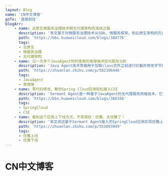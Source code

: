 ```yaml
---
layout: Blog
name: 'CN中文博客'
goTo: '直接前往'
blogArr:
    - name: 云原生微服务治理技术朝无代理架构的演进之路
      description: '本文基于对微服务治理技术从SOA, 微服务框架，到云原生架构的历史发展总结，提出了一种新的基于Javaagent技术的新一代无代理架构的服务治理技术，并介绍了其相关的代表性开源项目Sermant。'
      path: 'https://bbs.huaweicloud.com/blogs/384776'
      tags:
      - 云原生
      - 微服务治理
      - 无代理架构
    - name: 记一次多个JavaAgent同时使用的类增强冲突问题及分析
      description: 'Java Agent技术常被用于加载class文件之前进行拦截并修改字节码，以实现对Java应用的无侵入式增强。'
      path: 'https://zhuanlan.zhihu.com/p/582106446'
      tags:
      - JavaAgent
      - 类增强
    - name: 零代码修改，教你Spring Cloud应用轻松接入CSE
      description: 'Sermant Agent是一种基于JavaAgent的无代理服务网格技术。它利用JavaAgent来检测主机应用程序，并具有增强的服务治理功能，以解决海量微服务架构中的服务治理问题。本文介绍了Sermant Agent的接入原理和如何使用Sermant Agent无修改接入CSE。'
      path: 'https://bbs.huaweicloud.com/blogs/366356'
      tags:
      - SpringCloud
      - CSE
    - name: 看到这个应用上下线方式，不禁感叹：优雅，太优雅了！
      description: '本文讲述基于Sermant Agent接入的SpringCloud应用实现优雅上下线功能。'
      path: 'https://zhuanlan.zhihu.com/p/551093949'
      tags:
      - 优雅上线
      - 优雅下线
---
```


# CN中文博客
